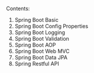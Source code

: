 Contents:

1. Spring Boot Basic
2. Spring Boot Config Properties
3. Spring Boot Logging
4. Spring Boot Validation
5. Spring Boot AOP
6. Spring Boot Web MVC
7. Spring Boot Data JPA
8. Spring Restful API
